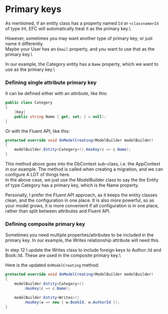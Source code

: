 # Primary keys
As mentioned, if an entity class has a property named `Id` or `<classname>Id` of type int, EFC will automatically treat it as the primary key.\

However, sometimes you may want another type of primary key, or just name it differently.\
Maybe your User has an `Email` property, and you want to use that as the primary key.\

In our example, the Category entity has a `Name` property, which we want to use as the primary key.\


### Defining single attribute primary key

It can be defined either with an attribute, like this:
```csharp
public class Category
{
    [Key]
    public string Name { get; set; } = null!;
}
```

_Or_ with the Fluent API, like this:

```csharp
protected override void OnModelCreating(ModelBuilder modelBuilder)
{
    modelBuilder.Entity<Category>().HasKey(c => c.Name);
}
```

This method above goes into the DbContext sub-class, i.e. the AppContext in our example. The method is called when creating a migration, and we can configure A LOT of things here.\
In the above case, we just use the ModelBuilder class to say the the Entity of type Category has a primary key, which is the Name property.

Personally, I prefer the Fluent API approach, as it keeps the entity classes clean, and the configuration in one place. It is also more powerful, 
so as your model grows, it is more convenient if all configuration is in one place, rather than split between attributes and Fluent API.  

### Defining composite primary key
Sometimes you need multiple properties/attributes to be included in the primary key. In our example, the Writes relationship attribute will need this.

In step 12 I update the Writes class to include foreign keys to Author::Id and Book::Id. These are used in the composite primary key.\

Here is the updated `OnModelCreating` method:

```csharp
protected override void OnModelCreating(ModelBuilder modelBuilder)
{
    modelBuilder.Entity<Category>()
        .HasKey(c => c.Name);

    modelBuilder.Entity<Writes>()
        .HasKey(w => new { w.BookId, w.AuthorId });
}
```